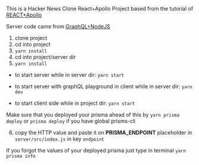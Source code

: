 This is a Hacker News Clone React+Apollo  Project based from the tutorial of [REACT+Apollo](https://www.howtographql.com/react-apollo/0-introduction/)

Server code came from [GraphQL+NodeJS](https://github.com/howtographql/graphql-js)

1. clone project
2. cd into project
3. `yarn install`
4. cd into project/server dir
5. `yarn install`

- to start server while in server dir:
`yarn start`

- to start server with graphQL playground in client while in server dir:
`yarn dev`

- to start client side while in project dir:
`yarn start`

Make sure that you deployed your prisma ahead of this by `yarn prisma deploy` or `prisma deploy` if you have global prisms-cli

6. copy the HTTP value and paste it on __PRISMA_ENDPOINT__ placeholder in `server/src/index.js` in key `endpoint`

If you forgot the values of your deployed prisma just type in terminal `yarn prisma info`
